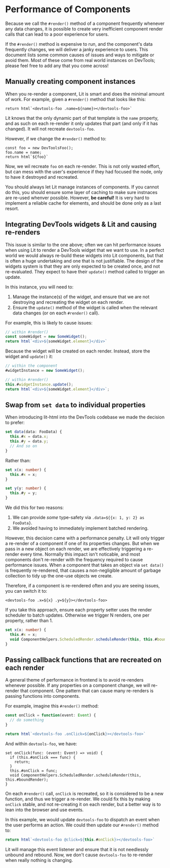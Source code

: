 # Performance of Components

Because we call the `#render()` method of a component frequently whenever any data changes, it is possible to create very inefficient component render calls that can lead to a poor experience for users.

If the `#render()` method is expensive to run, and the component's data frequently changes, we will deliver a janky experience to users. This document lists some common causes of issues and ways to mitigate or avoid them. Most of these come from real world instances on DevTools; please feel free to add any that you come across!

## Manually creating component instances

When you re-render a component, Lit is smart and does the minimal amount of work. For example, given a `#render()` method that looks like this:

```
return html`<devtools-foo .name=${name}></devtools-foo>`
```

Lit knows that the only dynamic part of that template is the `name` property, and as such on each re-render it only updates that part (and only if it has changed). It will not recreate `devtools-foo`.

However, if we change the `#render()` method to:

```
const foo = new DevToolsFoo();
foo.name = name;
return html`${foo}`
```

Now, we wil recreate `foo` on each re-render. This is not only wasted effort, but can mess with the user's experience if they had focused the node, only to have it destroyed and recreated.

You should always let Lit manage instances of components. If you cannot do this, you should ensure some layer of caching to make sure instnaces are re-used whenver possible. However, **be careful!** It is very hard to implement a reliable cache for elements, and should be done only as a last resort.

## Integrating DevTools widgets & Lit and causing re-renders

This issue is similar to the one above; often we can hit performance issues when using Lit to render a DevTools widget that we want to use. In a perfect world we would always re-build these widgets into Lit components, but that is often a huge undertaking and one that is not justifiable. The design of the widgets system is that they are only expected to be created once, and not re-evaluated. They expect to have their `update()` method called to trigger an update.

In this instance, you will need to:

1. Manage the instance(s) of the widget, and ensure that we are not destroying and recreating the widget on each render.
2. Ensure the `update()` method of the widget is called when the relevant data changes (or on each `#render()` call).

For example, this is likely to cause issues:

```ts
// within #render()
const someWidget = new SomeWidget();
return html`<div>${someWidget.element}</div>`
```

Because the widget will be created on each render. Instead, store the widget and `update()` it:

```ts
// within the component
#widgetInstance = new SomeWidget();

// within #render()
this.#widgetInstance.update();
return html`<div>${someWidget.element}</div>`;
```

## Swap from `set data` to individual properties

When introducing lit-html into the DevTools codebase we made the decision to prefer:

```ts
set data(data: FooData) {
  this.#x = data.x;
  this.#y = data.y;
  // And so on
}
```

Rather than:

```ts
set x(x: number) {
  this.#x = x;
}

set y(y: number) {
  this.#y = y;
}
```

We did this for two reasons:

1. We can provide _some_ type-safety via `.data=${{x: 1, y: 2} as FooData}`.
2. We avoided having to immediately implement batched rendering.

However, this decision came with a performance penalty. Lit will only trigger a re-render of a component if one of its properties changes. But when we pass in a new object on each render, we are effectively triggering a re-render every time. Normally this impact isn't noticable, and most components don't re-render with the frequency required to cause performance issues. When a component that takes an object via `set data()` is frequently re-rendered, that causes a non-negligible amount of garbage collection to tidy up the one-use objects we create.

Therefore, if a component is re-rendered often and you are seeing issues, you can switch it to:

```
<devtools-foo .x=${x} .y=${y}></devtools-foo>
```

If you take this approach, ensure each property setter uses the render scheduler to batch updates. Otherwise we trigger N renders, one per property, rather than 1.

```ts
set x(x: number) {
  this.#x = x;
  void ComponentHelpers.ScheduledRender.scheduleRender(this, this.#boundRender);
}
```

## Passing callback functions that are recreated on each render

A general theme of performance in frontend is to avoid re-renders whenever possible. If any properties on a component change, we will re-render that component. One pattern that can cause many re-renders is passing functions into components.

For example, imagine this `#render()` method:

```ts
const onClick = function(event: Event) {
  // do something
}

return html`<devtools-foo .onClick=${onClick}></devtools-foo>`
```

And within `devtools-foo`, we have:

```
set onClick(func: (event: Event) => void) {
  if (this.#onClick === func) {
    return;
  }
  this.#onClick = func;
  void ComponentHelpers.ScheduledRender.scheduleRender(this, this.#boundRender);
}
```

On each `#render()` call, `onClick` is recreated, so it is considered to be a new function, and thus we trigger a re-render. We could fix this by making `onClick` stable, and not re-creating it on each render, but a better way is to lean into the browser and use events.

In this example, we would update `devtools-foo` to dispatch an event when the user performs an action. We could then update our `#render()` method to:

```ts
return html`<devtools-foo @click=${this.#onClick}></devtools-foo>`
```

Lit will manage this event listener and ensure that it is not needlessly unbound and rebound. Now, we don't cause `devtools-foo` to re-render when really nothing is changing.
